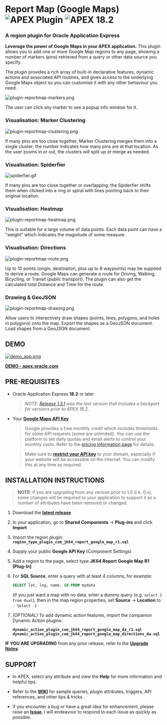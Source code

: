 # Report Map (Google Maps) ![APEX Plugin](https://cdn.rawgit.com/Dani3lSun/apex-github-badges/b7e95341/badges/apex-plugin-badge.svg) ![APEX 18.2](https://cdn.rawgit.com/Dani3lSun/apex-github-badges/2fee47b7/badges/apex-18_2-badge.svg)

### A region plugin for Oracle Application Express

**Leverage the power of Google Maps in your APEX application.** This plugin allows you to add one or more Google Map regions to any page, showing a number of markers (pins) retrieved from a query or other data source you specify.

The plugin provides a rich array of built-in declarative features, dynamic actions and associated API routines, and gives access to the underlying Google Maps object so you can customise it with any other behaviour you need.

![plugin-reportmap-markers.png](https://raw.githubusercontent.com/jeffreykemp/jk64-plugin-reportmap/master/demo_src/images/plugin-reportmap-markers.png)

The user can click any marker to see a popup info window for it.

### Visualisation: Marker Clustering

![plugin-reportmap-clustering.png](https://raw.githubusercontent.com/jeffreykemp/jk64-plugin-reportmap/master/demo_src/images/plugin-reportmap-clustering.png)

If many pins are too close together, Marker Clustering merges them into a single cluster; the number indicates how many pins are at that location. As the user zooms in or out, the clusters will split up or merge as needed.

### Visualisation: Spiderfier

![spiderfier.gif](https://raw.githubusercontent.com/jeffreykemp/jk64-plugin-reportmap/master/demo_src/images/spiderfier.gif)

If many pins are too close together or overlapping, the Spiderfier shifts them when clicked into a ring or spiral with lines pointing back to their original location.

### Visualisation: Heatmap

![plugin-reportmap-heatmap.png](https://raw.githubusercontent.com/jeffreykemp/jk64-plugin-reportmap/master/demo_src/images/plugin-reportmap-heatmap.png)

This is suitable for a large volume of data points. Each data point can have a "weight" which indicates the magnitude of some measure.

### Visualisation: Directions

![plugin-reportmap-route.png](https://raw.githubusercontent.com/jeffreykemp/jk64-plugin-reportmap/master/demo_src/images/plugin-reportmap-route.png)

Up to 10 points (origin, destination, plus up to 8 waypoints) may be supplied to derive a route. Google Maps can generate a route for Driving, Walking, Bicycling, or Transit (public transport). The plugin can also get the calculated total Distance and Time for the route.

### Drawing & GeoJSON

![plugin-reportmap-drawing.png](https://raw.githubusercontent.com/jeffreykemp/jk64-plugin-reportmap/master/demo_src/images/plugin-reportmap-drawing.png)

Allow users to interactively draw shapes (points, lines, polygons, and holes in polygons) onto the map. Export the shapes as a GeoJSON document. Load shapes from a GeoJSON document.

## DEMO

[![demo_app.png](https://raw.githubusercontent.com/jeffreykemp/jk64-plugin-reportmap/master/demo_src/images/demo_app.png)](https://apex.oracle.com/pls/apex/jk64/r/jk64_report_map/home)

**[DEMO - apex.oracle.com](https://apex.oracle.com/pls/apex/jk64/r/jk64_report_map/home)**

## PRE-REQUISITES

* Oracle Application Express **18.2** or later

  > *NOTE: [Release 1.3.1](https://github.com/jeffreykemp/jk64-plugin-reportmap/releases/tag/v1.3.1) was the last version that includes a backport for versions prior to APEX 18.2.*

* Your **[Google Maps API Key](https://developers.google.com/maps/documentation/javascript/get-api-key)**

  > Google provides a free monthly credit which includes thresholds for some API requests (some are unlimited). You can use the platform to set daily quotas and email alerts to control your monthly costs. Refer to the [pricing information page](https://cloud.google.com/maps-platform/pricing/) for details.
  
  > Make sure to **[restrict your API key](https://developers.google.com/maps/documentation/javascript/get-api-key#restrict_key)** to your domain, especially if your website will be accessible on the internet. You can modify this at any time as required.

## INSTALLATION INSTRUCTIONS

> **NOTE:** if you are upgrading from any version prior to 1.0 (i.e. 0.*x*), some changes will be required to your application to support it as a number of attributes have been removed or changed.

1. Download the **[latest release](https://github.com/jeffreykemp/jk64-plugin-reportmap/releases/latest)**

2. In your application, go to **Shared Components** -> **Plug-ins** and click **Import**

2. Import the region plugin: **`region_type_plugin_com_jk64_report_google_map_r1.sql`**

3. Supply your public **Google API Key** (Component Settings)

4. Add a region to the page, select type **JK64 Report Google Map R1 [Plug-In]**

5. For **SQL Source**, enter a query with at least 4 columns, for example:

   ```sql
   SELECT lat, lng, name, id FROM mydata
   ```
   
   (if you just want a map with no data, enter a dummy query (e.g. `select 1 from dual`); then in the map region properties, set **Source** -> **Location** to `- Select -`)

6. *(OPTIONAL)* To add dynamic action features, import the companion Dynamic Action plugins:

    **`dynamic_action_plugin_com_jk64_report_google_map_da_r1.sql`**
    **`dynamic_action_plugin_com_jk64_report_google_map_directions_da.sql`**

**IF YOU ARE UPGRADING** from any prior release, refer to the **[Upgrade Notes](https://github.com/jeffreykemp/jk64-plugin-reportmap/wiki/Upgrading)**.

## SUPPORT

* In APEX, select any attribute and view the **Help** for more information and helpful tips.

* Refer to the **[WIKI](https://github.com/jeffreykemp/jk64-plugin-reportmap/wiki)** for sample queries, plugin attributes, triggers, API references, and other tips & tricks.

* If you encounter a bug or have a great idea for enhancement, please raise an **[Issue](https://github.com/jeffreykemp/jk64-plugin-reportmap/issues)**. I will endeavour to respond to each issue as quickly as possible.
